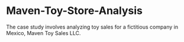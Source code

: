 # Maven-Toy-Store-Analysis
The case study involves analyzing toy sales for a fictitious company in Mexico, Maven Toy Sales LLC. 
